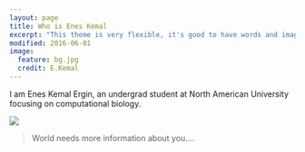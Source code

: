 ```yaml
---
layout: page
title: Who is Enes Kemal
excerpt: "This theme is very flexible, it's good to have words and images together."
modified: 2016-06-01
image:
  feature: bg.jpg
  credit: E.Kemal
---
```


I am Enes Kemal Ergin, an undergrad student at North American University focusing on computational biology.

![](https://raw.githubusercontent.com/eneskemalergin/eneskemalergin.github.io/master/images/BD.jpg)


> World needs more information about you....
